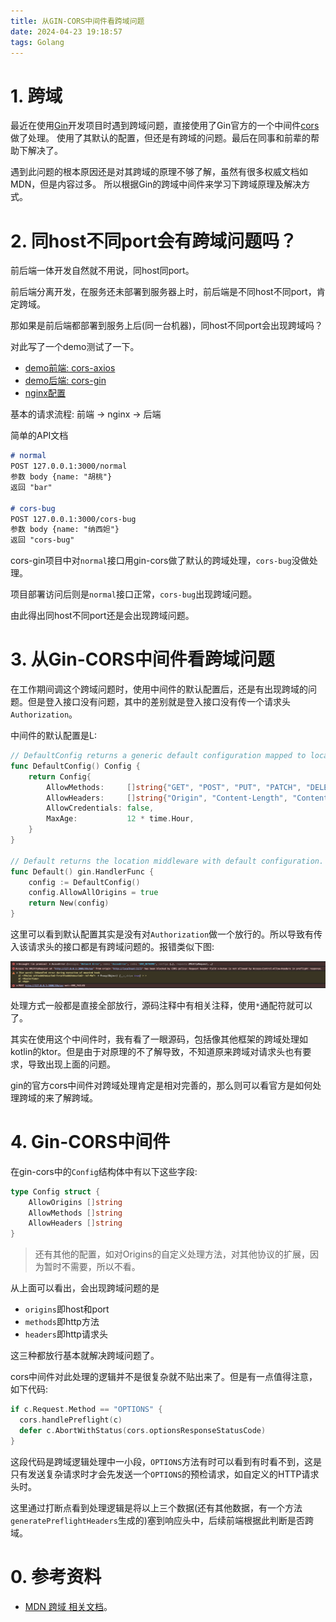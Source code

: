 ```yaml
---
title: 从GIN-CORS中间件看跨域问题
date: 2024-04-23 19:18:57
tags: Golang
---
```


# 1. 跨域

最近在使用[Gin](https://gin-gonic.com/zh-cn/docs/)开发项目时遇到跨域问题，直接使用了Gin官方的一个中间件[cors](https://github.com/gin-contrib/cors)做了处理。
使用了其默认的配置，但还是有跨域的问题。最后在同事和前辈的帮助下解决了。

遇到此问题的根本原因还是对其跨域的原理不够了解，虽然有很多权威文档如MDN，但是内容过多。
所以根据Gin的跨域中间件来学习下跨域原理及解决方式。

# 2. 同host不同port会有跨域问题吗？

前后端一体开发自然就不用说，同host同port。

前后端分离开发，在服务还未部署到服务器上时，前后端是不同host不同port，肯定跨域。

那如果是前后端都部署到服务上后(同一台机器)，同host不同port会出现跨域吗？

对此写了一个demo测试了一下。

- [demo前端: cors-axios](https://github.com/lkzc19/demo/tree/main/test/cors/cors-axios)
- [demo后端: cors-gin](https://github.com/lkzc19/demo/tree/main/test/cors/cors-gin)
- [nginx配置](https://github.com/lkzc19/demo/blob/main/nginxz/conf.d/test_cors.conf)

基本的请求流程: 前端 -> nginx -> 后端

简单的API文档

```markdown
# normal
POST 127.0.0.1:3000/normal
参数 body {name: "胡桃"}
返回 "bar"

# cors-bug
POST 127.0.0.1:3000/cors-bug
参数 body {name: "纳西妲"}
返回 "cors-bug"
```

cors-gin项目中对`normal`接口用gin-cors做了默认的跨域处理，`cors-bug`没做处理。

项目部署访问后则是`normal`接口正常，`cors-bug`出现跨域问题。

由此得出同host不同port还是会出现跨域问题。

# 3. 从Gin-CORS中间件看跨域问题

在工作期间调这个跨域问题时，使用中间件的默认配置后，还是有出现跨域的问题。但是登入接口没有问题，其中的差别就是登入接口没有传一个请求头`Authorization`。

中间件的默认配置是L:

```go
// DefaultConfig returns a generic default configuration mapped to localhost.
func DefaultConfig() Config {
	return Config{
		AllowMethods:     []string{"GET", "POST", "PUT", "PATCH", "DELETE", "HEAD", "OPTIONS"},
		AllowHeaders:     []string{"Origin", "Content-Length", "Content-Type"},
		AllowCredentials: false,
		MaxAge:           12 * time.Hour,
	}
}

// Default returns the location middleware with default configuration.
func Default() gin.HandlerFunc {
	config := DefaultConfig()
	config.AllowAllOrigins = true
	return New(config)
}
```

这里可以看到默认配置其实是没有对`Authorization`做一个放行的。所以导致有传入该请求头的接口都是有跨域问题的。报错类似下图:

![](https://raw.githubusercontent.com/lkzc19/blasphemy.zimg/main/drinkice/2024-04-23-21-54-22.png)

处理方式一般都是直接全部放行，源码注释中有相关注释，使用`*`通配符就可以了。

其实在使用这个中间件时，我有看了一眼源码，包括像其他框架的跨域处理如kotlin的ktor。但是由于对原理的不了解导致，不知道原来跨域对请求头也有要求，导致出现上面的问题。

gin的官方cors中间件对跨域处理肯定是相对完善的，那么则可以看官方是如何处理跨域的来了解跨域。

# 4. Gin-CORS中间件

在gin-cors中的`Config`结构体中有以下这些字段:

```go
type Config struct {
	AllowOrigins []string
	AllowMethods []string
	AllowHeaders []string
}
```

> 还有其他的配置，如对Origins的自定义处理方法，对其他协议的扩展，因为暂时不需要，所以不看。

从上面可以看出，会出现跨域问题的是

- `origins`即host和port
- `methods`即http方法
- `headers`即http请求头

这三种都放行基本就解决跨域问题了。

cors中间件对此处理的逻辑并不是很复杂就不贴出来了。但是有一点值得注意，如下代码:

```go
if c.Request.Method == "OPTIONS" {
  cors.handlePreflight(c)
  defer c.AbortWithStatus(cors.optionsResponseStatusCode)
}
```

这段代码是跨域逻辑处理中一小段，`OPTIONS`方法有时可以看到有时看不到，这是只有发送复杂请求时才会先发送一个`OPTIONS`的预检请求，如自定义的HTTP请求头时。

这里通过打断点看到处理逻辑是将以上三个数据(还有其他数据，有一个方法`generatePreflightHeaders`生成的)塞到响应头中，后续前端根据此判断是否跨域。

# 0. 参考资料

- [MDN 跨域 相关文档](https://developer.mozilla.org/en-US/docs/Web/HTTP/CORS)。


